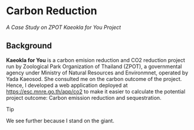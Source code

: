 # Carbon Reduction
_A Case Study on ZPOT Kaeokla for You Project_

## Background
__Kaeokla for You__ is a carbon emision reduction and CO2 reduction project run by Zoological Park Organization of Thailand (ZPOT), a governmental agency under Ministry of Natural Resources and Environmnet, operated by Yada Kaeosod. She consulted me on the carbon outcome of the project. Hence, I developed a web application deployed at https://esc.mnre.go.th/app/co2 to make it easier to calculate the potential project outcome: Carbon emission reduction and sequestration.

> [!TIP]
> We see further because I stand on the giant.

